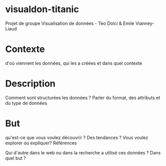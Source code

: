 # visualdon-titanic
Projet de groupe Visualisation de données - Teo Dolci & Emile Vianney-Liaud

# Contexte
d'où viennent les données, qui les a créées et dans quel contexte

# Description 
Comment sont structurées les données ? Parler du format, des attributs et du type de données

# But
qu'est-ce que vous voulez découvrir ? Des tendances ? Vous voulez explorer ou expliquer?
Références

Qui d'autre dans le web ou dans la recherche a utilisé ces données ? Dans quel but ?
